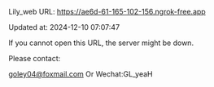 Lily_web URL: https://ae6d-61-165-102-156.ngrok-free.app

Updated at: 2024-12-10 07:07:47

If you cannot open this URL, the server might be down.

Please contact: 

goley04@foxmail.com Or Wechat:GL_yeaH